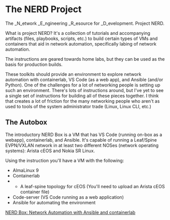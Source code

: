 # The NERD Project

The _N_etwork _E_ngineering _R_esource for _D_evelopment. Project NERD. 

What is project NERD? It's a collection of tutorials and accompanying artifacts (files, playbooks, scripts, etc.) to build certain types of VMs and containers that aid in network automation, specifically labing of network automation. 

The instructions are geared towards home labs, but they can be used as the basis for production builds. 

These toolkits should provide an environment to explore network automation with containerlab, VS Code (as a web app), and Ansible (and/or Python).  One of the challenges for a lot of networking people is setting up such an environment. There's lots of instructions around, but I've yet to see a single set of instructions for building all of these pieces together. I think that creates a lot of friction for the many networking people who aren't as used to tools of the system administrator trade (Linux, Linux CLI, etc.)

## The Autobox

The introductory NERD Box is a VM that has VS Code (running on-box as a webapp), containerlab, and Ansible. It's capable of running a Leaf/Spine EVPN/VXLAN network in at least two different NOSes (network operating systems): Arista cEOS and Nokia SR Linux. 

Using the instruction you'll have a VM with the following: 

* AlmaLinux 9
* Containerlab
* * A leaf-spine topology for cEOS (You'll need to upload an Arista cEOS container file)
* Code-server (VS Code running as a web application)
* Ansible for automating the environment

[NERD Box: Network Automation with Ansible and containerlab](Autobox)
